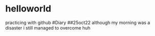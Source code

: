 # helloworld
practicing with github 
#Diary
##25oct22
although my morning was a disaster i still managed to overcome huh 
